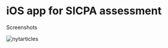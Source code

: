 # iOS app for SICPA assessment

Screenshots

![nytarticles](https://user-images.githubusercontent.com/58462467/158972245-43691b6b-470e-4c0b-ae27-608a3c4385c1.jpg)

